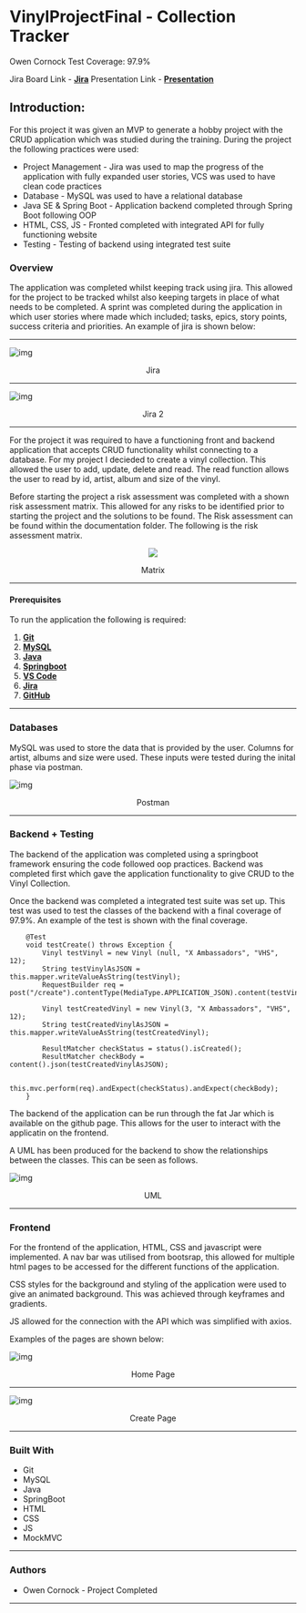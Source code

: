 # VinylProjectFinal - Collection Tracker

Owen Cornock
Test Coverage: 97.9% 

Jira Board Link - [**Jira**](https://owencornock.atlassian.net/jira/software/projects/PROJ/boards/4/backlog)
Presentation Link - [**Presentation**](https://docs.google.com/presentation/d/1dZxjptDleMO4INnQI_lbMfO6VDdFfFFxej6jBLyUn24/edit?usp=sharing)

## Introduction:

For this project it was given an MVP to generate a hobby project with the CRUD application which was studied during the training. During the project the following practices were used:
* Project Management - Jira was used to map the progress of the application with fully expanded user stories, VCS was used to have clean code practices
* Database - MySQL was used to have a relational database 
* Java SE & Spring Boot - Application backend completed through Spring Boot following OOP
* HTML, CSS, JS - Fronted completed with integrated API for fully functioning website
* Testing - Testing of backend using integrated test suite

### Overview
The application was completed whilst keeping track using jira. This allowed for the project to be tracked whilst also keeping targets in place of what needs to be completed. A sprint was completed during the application in which user stories where made which included; tasks, epics, story points, success criteria and priorities. An example of jira is shown below:

___

![img](https://i.imgur.com/3KfIxFp.png)
<p align = "center">Jira</p> 

___

![img](https://i.imgur.com/iPPV9vW.png)
<p align = "center">Jira 2</p> 

___

For the project it was required to have a functioning front and backend application that accepts CRUD functionality whilst connecting to a database. For my project I decieded to create a vinyl collection. This allowed the user to add, update, delete and read. The read function allows the user to read by id, artist, album and size of the vinyl.

Before starting the project a risk assessment was completed with a shown risk assessment matrix. This allowed for any risks to be identified prior to starting the project and the solutions to be found. The Risk assessment can be found within the documentation folder. The following is the risk assessment matrix.
<p align="center">
<img src="https://i.imgur.com/IXXzno5.png">
</p>
<p align = "center">Matrix</p>

___


#### Prerequisites

To run the application the following is required:

1. [**Git**](https://gitforwindows.org/)
2. [**MySQL**](https://dev.mysql.com/downloads/windows/installer/8.0.html)
3. [**Java**](https://www.oracle.com/java/technologies/downloads/#java17)
4. [**Springboot**](https://spring.io/projects/spring-boot)
5. [**VS Code**](https://code.visualstudio.com/)
6. [**Jira**](https://www.atlassian.com/software/jira)
7. [**GitHub**](https://github.com/)

___


### Databases

MySQL was used to store the data that is provided by the user. Columns for artist, albums and size were used. These inputs were tested during the inital phase via postman.

![img](https://i.imgur.com/gQdGJBo.png)
<p align = "center">Postman</p>

___


### Backend + Testing

The backend of the application was completed using a springboot framework ensuring the code followed oop practices. Backend was completed first which gave the application functionality to give CRUD to the Vinyl Collection.

Once the backend was completed a integrated test suite was set up. This test was used to test the classes of the backend with a final coverage of 97.9%. An example of the test is shown with the final coverage.

```
	@Test
	void testCreate() throws Exception {
		Vinyl testVinyl = new Vinyl (null, "X Ambassadors", "VHS", 12);
		String testVinylAsJSON = this.mapper.writeValueAsString(testVinyl);
		RequestBuilder req = post("/create").contentType(MediaType.APPLICATION_JSON).content(testVinylAsJSON);
		
		Vinyl testCreatedVinyl = new Vinyl(3, "X Ambassadors", "VHS", 12);
		String testCreatedVinylAsJSON = this.mapper.writeValueAsString(testCreatedVinyl);
		
		ResultMatcher checkStatus = status().isCreated();
		ResultMatcher checkBody = content().json(testCreatedVinylAsJSON);
		
		this.mvc.perform(req).andExpect(checkStatus).andExpect(checkBody);
    }
```

The backend of the application can be run through the fat Jar which is available on the github page. This allows for the user to interact with the applicatin on the frontend.

A UML has been produced for the backend to show the relationships between the classes. This can be seen as follows.

![img](https://i.imgur.com/2f0iN9C.png)
<p align = "center">UML</p>

___

### Frontend

For the frontend of the application, HTML, CSS and javascript were implemented. A nav bar was utilised from bootsrap, this allowed for multiple html pages to be accessed for the different functions of the application. 

CSS styles for the background and styling of the application were used to give an animated background. This was achieved through keyframes and gradients.

JS allowed for the connection with the API which was simplified with axios.

Examples of the pages are shown below: 

![img](https://i.imgur.com/6sSoxFN.png)
<p align = "center">Home Page</p>

___

![img](https://i.imgur.com/VGpOBWd.png)
<p align = "center">Create Page</p>

___

### Built With

* Git
* MySQL
* Java
* SpringBoot
* HTML
* CSS
* JS
* MockMVC

___

### Authors

* Owen Cornock - Project Completed 

___


